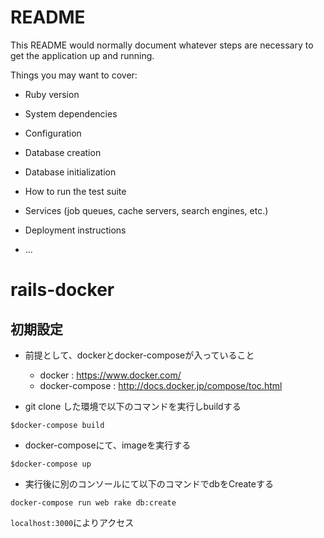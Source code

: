 # README

This README would normally document whatever steps are necessary to get the
application up and running.

Things you may want to cover:

* Ruby version

* System dependencies

* Configuration

* Database creation

* Database initialization

* How to run the test suite

* Services (job queues, cache servers, search engines, etc.)

* Deployment instructions

* ...
# rails-docker

## 初期設定

* 前提として、dockerとdocker-composeが入っていること
  * docker : https://www.docker.com/
  * docker-compose : http://docs.docker.jp/compose/toc.html

* git clone した環境で以下のコマンドを実行しbuildする

```
$docker-compose build
```

* docker-composeにて、imageを実行する

```
$docker-compose up
```

* 実行後に別のコンソールにて以下のコマンドでdbをCreateする

```
docker-compose run web rake db:create
```

`localhost:3000`によりアクセス
